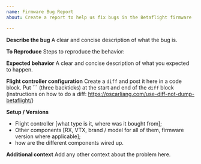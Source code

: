 ```yaml
---
name: Firmware Bug Report
about: Create a report to help us fix bugs in the Betaflight firmware

---
```


**Describe the bug**
A clear and concise description of what the bug is.

**To Reproduce**
Steps to reproduce the behavior:

**Expected behavior**
A clear and concise description of what you expected to happen.

**Flight controller configuration**
Create a `diff` and post it here in a code block. Put ``` (three backticks) at the start and end of the `diff` block (instructions  on how to do a diff: https://oscarliang.com/use-diff-not-dump-betaflight/)

**Setup / Versions**
 - Flight controller [what type is it, where was it bought from];
 - Other components [RX, VTX, brand / model for all of them, firmware version where applicable];
 - how are the different components wired up.

**Additional context**
Add any other context about the problem here.
